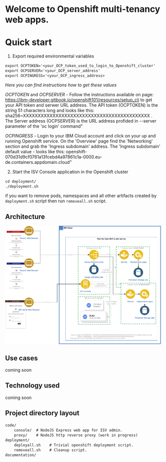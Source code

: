 # Welcome to Openshift multi-tenancy web apps.

# Quick start
1) Export required environmental variables
```
export OCPTOKEN='<your_OCP_token_used_to_login_to_Openshift_cluster'
export OCPSERVER='<your_OCP_server_address'
export OCPINGRESS='<your_OCP_ingress_address>
``` 
*Here you can find instructions how to get these values*

*OCPTOKEN* and *OCPSERVER* - Follow the instructions available on page: https://ibm-developer.gitbook.io/openshift101/resources/setup_cli to get your API token and serwer URL address. The API token (OCPTOKEN) is the string 51 characters long and looks like this: sha256~XXXXXXXXXXXXXXXXXXXXXXXXXXXXXXXXXXXXXXXXXXX . The Server address (OCPSERVER) is the URL address profided in --server parameter of the 'oc login' command"

*OCPINGRESS* - Login to your IBM Cloud account and click on your up and running Openshift service. On the 'Overview' page find the 'Networking' section and grab the 'Ingress subdomain' address. The 'Ingress subdomain' default value - looks like this: openshift-070d31d9cf0761a13fcebd4a97861c1a-0000.eu-de.containers.appdomain.cloud"

2) Start the ISV Console application in the Openshift cluster
```
cd deployment/
./deployment.sh
```

if you want to remove pods, namespaces and all other artifacts created by `deployment.sh` script then run `removeall.sh` script.

## Architecture
![Architecture diagram](../artefacts/arch.png)

## Use cases
coming soon

## Technology used
coming soon

## Project directory layout

    code/
        console/  # NodeJS Express web app for ISV admin.
        proxy/    # NodeJS http reverse proxy (work in progress)
    deployment/
        deployall.sh    # Trivial openshift deployment script.
        removeall.sh    # Cleanup script.
    documentation/      
